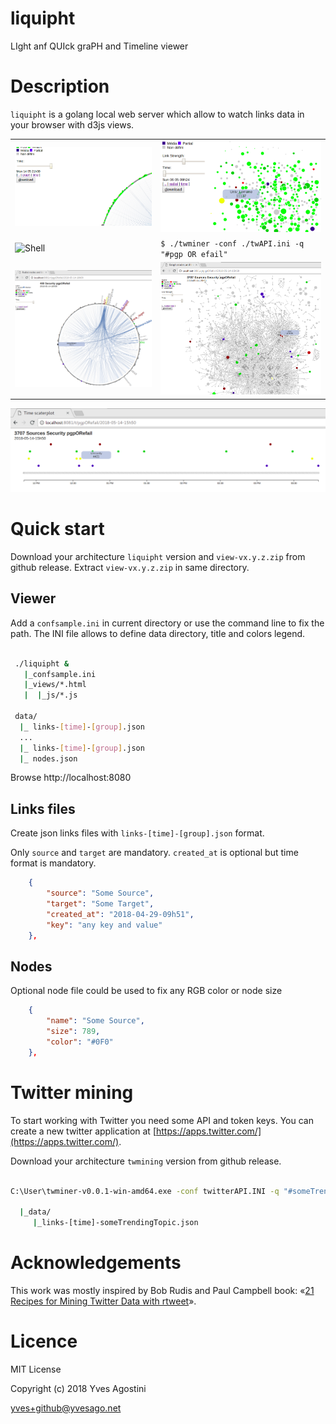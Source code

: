 # liquipht
LIght anf QUIck graPH and Timeline viewer 

# Description

``liquipht`` is a golang local web server which allow to watch links data in your browser with d3js views.


|     |     |
| --- | --- |
| ![Radial](img/radial.gif) | ![Time](img/time.gif) |
| ![Shell](img/shell.png) | ``$ ./twminer -conf ./twAPI.ini -q "#pgp OR efail"``  |
| ![Radial](img/Radial.png) | ![Graph](img/Graph.png) |


![Time](img/Time.png)


# Quick start

Download your architecture `liquipht` version and `view-vx.y.z.zip` from github release. 
Extract `view-vx.y.z.zip` in same directory. 


## Viewer

Add a ``confsample.ini`` in current directory or use the command line to fix the path.
The INI file allows to define data directory, title and colors legend.


```bash

 ./liquipht &
   |_confsample.ini
   |_views/*.html
   |  |_js/*.js

 data/
  |_ links-[time]-[group].json
  ...
  |_ links-[time]-[group].json
  |_ nodes.json

```

Browse http://localhost:8080


## Links files

Create json links files with `links-[time]-[group].json` format.

Only `source` and `target` are mandatory. `created_at` is optional but time format is mandatory.

```json
    {
        "source": "Some Source",
        "target": "Some Target",
        "created_at": "2018-04-29-09h51",
        "key": "any key and value"
    },
```

## Nodes

Optional node file could be used to fix any RGB color or node size

```json
    {
        "name": "Some Source",
        "size": 789,
        "color": "#0F0"
    },
```

# Twitter mining

To start working with Twitter you need some API and token keys. You can create a new twitter application at [https://apps.twitter.com/](https://apps.twitter.com/).

Download your architecture `twmining` version from github release. 

```bash

C:\User\twminer-v0.0.1-win-amd64.exe -conf twitterAPI.INI -q "#someTrendingTopic"

  |_data/
     |_links-[time]-someTrendingTopic.json

```


# Acknowledgements

This work was mostly inspired by Bob Rudis and Paul Campbell book:  «[21 Recipes for Mining Twitter Data with rtweet](https://rud.is/books/21-recipes/)».



# Licence

MIT License

Copyright (c) 2018 Yves Agostini

<yves+github@yvesago.net>
